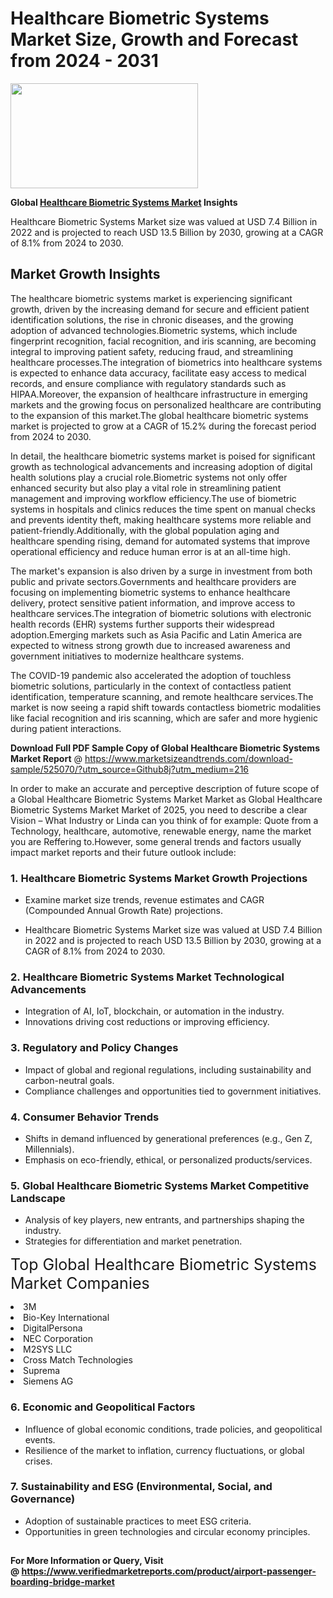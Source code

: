 <H1>Healthcare Biometric Systems Market Size, Growth and Forecast from 2024 - 2031</H1><img class="aligncenter size-medium wp-image-584254" src="https://thirdeyenews.in/wp-content/uploads/2024/09/Global-Market-Research-300x168.jpeg" alt="" width="300" height="168" /><p><strong>Global&nbsp;<a href="https://www.marketsizeandtrends.com/download-sample/525070/?utm_source=Github8j?utm_medium=216">Healthcare Biometric Systems Market</a> Insights</strong></p><p>Healthcare Biometric Systems Market size was valued at USD 7.4 Billion in 2022 and is projected to reach USD 13.5 Billion by 2030, growing at a CAGR of 8.1% from 2024 to 2030.</p><p><h2>Market Growth Insights</h2> <p>The healthcare biometric systems market is experiencing significant growth, driven by the increasing demand for secure and efficient patient identification solutions, the rise in chronic diseases, and the growing adoption of advanced technologies.Biometric systems, which include fingerprint recognition, facial recognition, and iris scanning, are becoming integral to improving patient safety, reducing fraud, and streamlining healthcare processes.The integration of biometrics into healthcare systems is expected to enhance data accuracy, facilitate easy access to medical records, and ensure compliance with regulatory standards such as HIPAA.Moreover, the expansion of healthcare infrastructure in emerging markets and the growing focus on personalized healthcare are contributing to the expansion of this market.The global healthcare biometric systems market is projected to grow at a CAGR of 15.2% during the forecast period from 2024 to 2030.</p> <p>In detail, the healthcare biometric systems market is poised for significant growth as technological advancements and increasing adoption of digital health solutions play a crucial role.Biometric systems not only offer enhanced security but also play a vital role in streamlining patient management and improving workflow efficiency.The use of biometric systems in hospitals and clinics reduces the time spent on manual checks and prevents identity theft, making healthcare systems more reliable and patient-friendly.Additionally, with the global population aging and healthcare spending rising, demand for automated systems that improve operational efficiency and reduce human error is at an all-time high.</p> <p>The market's expansion is also driven by a surge in investment from both public and private sectors.Governments and healthcare providers are focusing on implementing biometric systems to enhance healthcare delivery, protect sensitive patient information, and improve access to healthcare services.The integration of biometric solutions with electronic health records (EHR) systems further supports their widespread adoption.Emerging markets such as Asia Pacific and Latin America are expected to witness strong growth due to increased awareness and government initiatives to modernize healthcare systems.</p> <p>The COVID-19 pandemic also accelerated the adoption of touchless biometric solutions, particularly in the context of contactless patient identification, temperature scanning, and remote healthcare services.The market is now seeing a rapid shift towards contactless biometric modalities like facial recognition and iris scanning, which are safer and more hygienic during patient interactions.</p> <p><span class=""><strong>Download Full PDF Sample Copy of Global Healthcare Biometric Systems Market Report</strong> @ <a href="https://www.marketsizeandtrends.com/download-sample/525070/?utm_source=Github8j?utm_medium=216" target="_blank">https://www.marketsizeandtrends.com/download-sample/525070/?utm_source=Github8j?utm_medium=216</a></span></p><p>In order to make an accurate and perceptive description of future scope of a Global&nbsp;Healthcare Biometric Systems Market Market as Global&nbsp;Healthcare Biometric Systems Market Market of 2025, you need to describe a clear Vision &ndash; What Industry or Linda can you think of for example: Quote from a Technology, healthcare, automotive, renewable energy, name the market you are Reffering to.However, some general trends and factors usually impact market reports and their future outlook include:</p><h3>1.&nbsp;<strong>Healthcare Biometric Systems Market Growth Projections</strong></h3><ul><li>Examine market size trends, revenue estimates and CAGR (Compounded Annual Growth Rate) projections.</li><li><p>Healthcare Biometric Systems Market size was valued at USD 7.4 Billion in 2022 and is projected to reach USD 13.5 Billion by 2030, growing at a CAGR of 8.1% from 2024 to 2030.</p></li></ul><h3>2.&nbsp;<strong>Healthcare Biometric Systems Market Technological Advancements</strong></h3><ul><li>Integration of AI, IoT, blockchain, or automation in the industry.</li><li>Innovations driving cost reductions or improving efficiency.</li></ul><h3>3.&nbsp;<strong>Regulatory and Policy Changes</strong></h3><ul><li>Impact of global and regional regulations, including sustainability and carbon-neutral goals.</li><li>Compliance challenges and opportunities tied to government initiatives.</li></ul><h3>4.&nbsp;<strong>Consumer Behavior Trends</strong></h3><ul><li>Shifts in demand influenced by generational preferences (e.g., Gen Z, Millennials).</li><li>Emphasis on eco-friendly, ethical, or personalized products/services.</li></ul><h3>5.&nbsp;<strong>Global Healthcare Biometric Systems Market Competitive Landscape</strong></h3><ul><li>Analysis of key players, new entrants, and partnerships shaping the industry.</li><li>Strategies for differentiation and market penetration.</li></ul><p data-pm-slice="1 1 []"><span style="color: inherit; font-family: inherit; font-size: 25px;">Top Global Healthcare Biometric Systems Market Companies</span></p><div class="" data-test-id=""><p><li>3M</li><li> Bio-Key International</li><li> DigitalPersona</li><li> NEC Corporation</li><li> M2SYS LLC</li><li> Cross Match Technologies</li><li> Suprema</li><li> Siemens AG</li></p></div><h3>6.&nbsp;<strong>Economic and Geopolitical Factors</strong></h3><ul><li>Influence of global economic conditions, trade policies, and geopolitical events.</li><li>Resilience of the market to inflation, currency fluctuations, or global crises.</li></ul><h3>7.&nbsp;<strong>Sustainability and ESG (Environmental, Social, and Governance)</strong></h3><ul><li>Adoption of sustainable practices to meet ESG criteria.</li><li>Opportunities in green technologies and circular economy principles.</li></ul><h2><strong style="font-size: 14px;">For More Information or Query, Visit @&nbsp;</strong><a style="background-color: #ffffff; font-size: 14px;" href="https://www.marketsizeandtrends.com/report/healthcare-biometric-systems-market/" target="_blank">https://www.verifiedmarketreports.com/product/airport-passenger-boarding-bridge-market</a></h2>